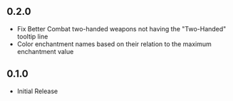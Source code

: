 ## 0.2.0
- Fix Better Combat two-handed weapons not having the "Two-Handed" tooltip line
- Color enchantment names based on their relation to the maximum enchantment value

## 0.1.0
- Initial Release
